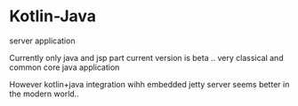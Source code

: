 # Kotlin-Java

server application

Currently only java and jsp part current version is beta .. very classical and common core java application

However kotlin+java integration wihh embedded jetty server seems better in the modern world..
